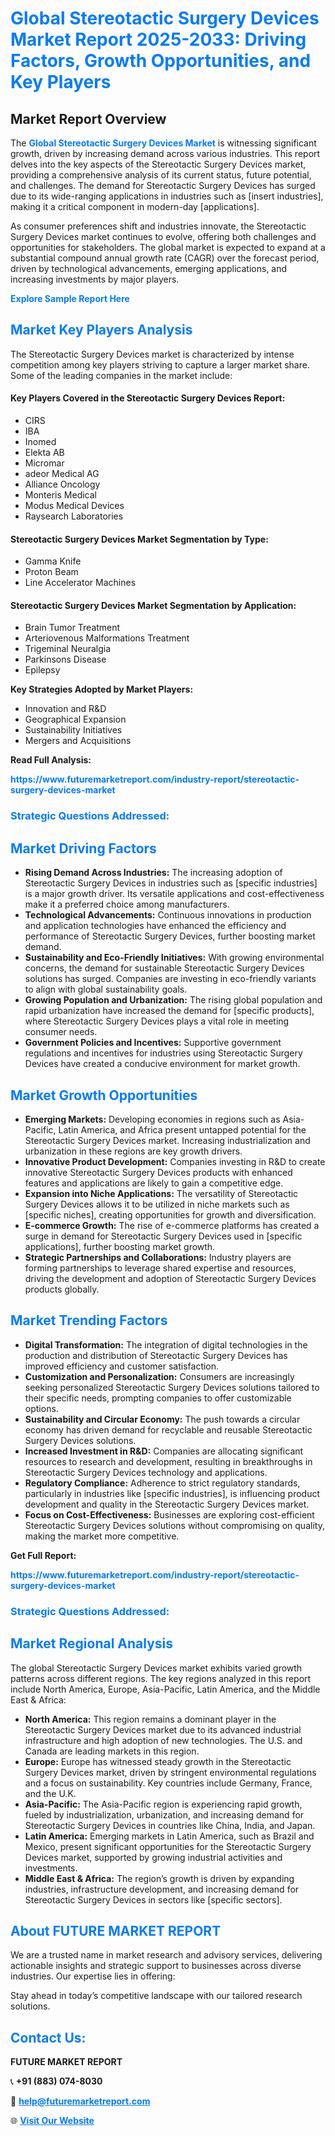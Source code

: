 <h1 style="color: #007BFF;">Global Stereotactic Surgery Devices Market Report 2025-2033: Driving Factors, Growth Opportunities, and Key Players</h1>

<section id="overview">
<h2>Market Report Overview</h2>
<p>The <a href="https://www.futuremarketreport.com/industry-report/stereotactic-surgery-devices-market" style="color: #007BFF; text-decoration: none;"><strong>Global Stereotactic Surgery Devices Market</strong></a> is witnessing significant growth, driven by increasing demand across various industries. This report delves into the key aspects of the Stereotactic Surgery Devices market, providing a comprehensive analysis of its current status, future potential, and challenges. The demand for Stereotactic Surgery Devices has surged due to its wide-ranging applications in industries such as [insert industries], making it a critical component in modern-day [applications].</p>
<p>As consumer preferences shift and industries innovate, the Stereotactic Surgery Devices market continues to evolve, offering both challenges and opportunities for stakeholders. The global market is expected to expand at a substantial compound annual growth rate (CAGR) over the forecast period, driven by technological advancements, emerging applications, and increasing investments by major players.</p>
</section>

<section id="overview">
<p><a href="https://www.futuremarketreport.com/request-sample/reportId=87150" style="color: #007BFF; text-decoration: none;"><strong>Explore Sample Report Here</strong></a></p>
</section>

<section id="key-players">
<h2 style="color: #007BFF;">Market Key Players Analysis</h2>
<p>The Stereotactic Surgery Devices market is characterized by intense competition among key players striving to capture a larger market share. Some of the leading companies in the market include:</p>
<h4>Key Players Covered in the Stereotactic Surgery Devices Report:</h4>
<ul><li>CIRS</li><li>IBA</li><li>Inomed</li><li>Elekta AB</li><li>Micromar</li><li>adeor Medical AG</li><li>Alliance Oncology</li><li>Monteris Medical</li><li>Modus Medical Devices</li><li>Raysearch Laboratories</li></ul>
<h4>Stereotactic Surgery Devices Market Segmentation by Type:</h4>
<ul><li>Gamma Knife</li><li>Proton Beam</li><li>Line Accelerator Machines</li></ul>

<h4>Stereotactic Surgery Devices Market Segmentation by Application:</h4>
<ul><li>Brain Tumor Treatment</li><li>Arteriovenous Malformations Treatment</li><li>Trigeminal Neuralgia</li><li>Parkinsons Disease</li><li>Epilepsy</li></ul>
<p><strong>Key Strategies Adopted by Market Players:</strong></p>
<ul>
<li>Innovation and R&D</li>
<li>Geographical Expansion</li>
<li>Sustainability Initiatives</li>
<li>Mergers and Acquisitions</li>
</ul>
</section>

<section>
<p><strong>Read Full Analysis: </strong></p><a href="https://www.futuremarketreport.com/industry-report/stereotactic-surgery-devices-market" style="color: #007BFF; text-decoration: none;"><strong>https://www.futuremarketreport.com/industry-report/stereotactic-surgery-devices-market</strong></a>
<h3 style="color: #007BFF;">Strategic Questions Addressed:</h3>
</section>

<section id="driving-factors">
<h2 style="color: #007BFF;">Market Driving Factors</h2>
<ul>
<li><strong>Rising Demand Across Industries:</strong> The increasing adoption of Stereotactic Surgery Devices in industries such as [specific industries] is a major growth driver. Its versatile applications and cost-effectiveness make it a preferred choice among manufacturers.</li>
<li><strong>Technological Advancements:</strong> Continuous innovations in production and application technologies have enhanced the efficiency and performance of Stereotactic Surgery Devices, further boosting market demand.</li>
<li><strong>Sustainability and Eco-Friendly Initiatives:</strong> With growing environmental concerns, the demand for sustainable Stereotactic Surgery Devices solutions has surged. Companies are investing in eco-friendly variants to align with global sustainability goals.</li>
<li><strong>Growing Population and Urbanization:</strong> The rising global population and rapid urbanization have increased the demand for [specific products], where Stereotactic Surgery Devices plays a vital role in meeting consumer needs.</li>
<li><strong>Government Policies and Incentives:</strong> Supportive government regulations and incentives for industries using Stereotactic Surgery Devices have created a conducive environment for market growth.</li>
</ul>
</section>

<section id="growth-opportunities">
<h2 style="color: #007BFF;">Market Growth Opportunities</h2>
<ul>
<li><strong>Emerging Markets:</strong> Developing economies in regions such as Asia-Pacific, Latin America, and Africa present untapped potential for the Stereotactic Surgery Devices market. Increasing industrialization and urbanization in these regions are key growth drivers.</li>
<li><strong>Innovative Product Development:</strong> Companies investing in R&D to create innovative Stereotactic Surgery Devices products with enhanced features and applications are likely to gain a competitive edge.</li>
<li><strong>Expansion into Niche Applications:</strong> The versatility of Stereotactic Surgery Devices allows it to be utilized in niche markets such as [specific niches], creating opportunities for growth and diversification.</li>
<li><strong>E-commerce Growth:</strong> The rise of e-commerce platforms has created a surge in demand for Stereotactic Surgery Devices used in [specific applications], further boosting market growth.</li>
<li><strong>Strategic Partnerships and Collaborations:</strong> Industry players are forming partnerships to leverage shared expertise and resources, driving the development and adoption of Stereotactic Surgery Devices products globally.</li>
</ul>
</section>

<section id="trending-factors">
<h2 style="color: #007BFF;">Market Trending Factors</h2>
<ul>
<li><strong>Digital Transformation:</strong> The integration of digital technologies in the production and distribution of Stereotactic Surgery Devices has improved efficiency and customer satisfaction.</li>
<li><strong>Customization and Personalization:</strong> Consumers are increasingly seeking personalized Stereotactic Surgery Devices solutions tailored to their specific needs, prompting companies to offer customizable options.</li>
<li><strong>Sustainability and Circular Economy:</strong> The push towards a circular economy has driven demand for recyclable and reusable Stereotactic Surgery Devices solutions.</li>
<li><strong>Increased Investment in R&D:</strong> Companies are allocating significant resources to research and development, resulting in breakthroughs in Stereotactic Surgery Devices technology and applications.</li>
<li><strong>Regulatory Compliance:</strong> Adherence to strict regulatory standards, particularly in industries like [specific industries], is influencing product development and quality in the Stereotactic Surgery Devices market.</li>
<li><strong>Focus on Cost-Effectiveness:</strong> Businesses are exploring cost-efficient Stereotactic Surgery Devices solutions without compromising on quality, making the market more competitive.</li>
</ul>
</section>

<section>
<p><strong>Get Full Report: </strong></p><a href="https://www.futuremarketreport.com/industry-report/stereotactic-surgery-devices-market" style="color: #007BFF; text-decoration: none;"><strong>https://www.futuremarketreport.com/industry-report/stereotactic-surgery-devices-market</strong></a>
<h3 style="color: #007BFF;">Strategic Questions Addressed:</h3>
</section>


<section id="regional-analysis">
<h2 style="color: #007BFF;">Market Regional Analysis</h2>
<p>The global Stereotactic Surgery Devices market exhibits varied growth patterns across different regions. The key regions analyzed in this report include North America, Europe, Asia-Pacific, Latin America, and the Middle East & Africa:</p>
<ul>
<li><strong>North America:</strong> This region remains a dominant player in the Stereotactic Surgery Devices market due to its advanced industrial infrastructure and high adoption of new technologies. The U.S. and Canada are leading markets in this region.</li>
<li><strong>Europe:</strong> Europe has witnessed steady growth in the Stereotactic Surgery Devices market, driven by stringent environmental regulations and a focus on sustainability. Key countries include Germany, France, and the U.K.</li>
<li><strong>Asia-Pacific:</strong> The Asia-Pacific region is experiencing rapid growth, fueled by industrialization, urbanization, and increasing demand for Stereotactic Surgery Devices in countries like China, India, and Japan.</li>
<li><strong>Latin America:</strong> Emerging markets in Latin America, such as Brazil and Mexico, present significant opportunities for the Stereotactic Surgery Devices market, supported by growing industrial activities and investments.</li>
<li><strong>Middle East & Africa:</strong> The region’s growth is driven by expanding industries, infrastructure development, and increasing demand for Stereotactic Surgery Devices in sectors like [specific sectors].</li>
</ul>
</section>

<footer>
<h2 style="color: #007BFF;">About FUTURE MARKET REPORT</h2>
<p>We are a trusted name in market research and advisory services, delivering actionable insights and strategic support to businesses across diverse industries. Our expertise lies in offering:</p>

<p>Stay ahead in today’s competitive landscape with our tailored research solutions.</p>

<h2 style="color: #007BFF;">Contact Us:</h2>
<p><strong>FUTURE MARKET REPORT</strong></p>
<p>📞 <strong>+91 (883) 074-8030</strong></p>
<p>📧 <strong><a href="mailto:help@futuremarketreport.com" style="color: #007BFF;">help@futuremarketreport.com</a></strong></p>
<p>🌐 <strong><a href="https://www.futuremarketreport.com/" style="color: #007BFF;">Visit Our Website</a></strong></p>
</footer>